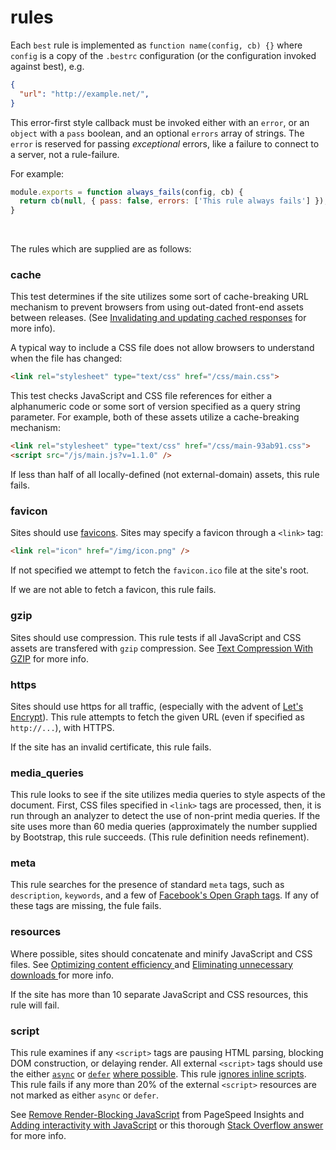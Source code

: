 # rules

Each `best` rule is implemented as `function name(config, cb) {}` where `config` is a copy of the `.bestrc` configuration (or the configuration invoked against best), e.g.

```json
{
  "url": "http://example.net/",
}
```

This error-first style callback must be invoked either with an `error`, or an `object` with a `pass` boolean, and an optional `errors` array of strings. The `error` is reserved for passing _exceptional_ errors, like a failure to connect to a server, not a rule-failure.

For example:

```js
module.exports = function always_fails(config, cb) {
  return cb(null, { pass: false, errors: ['This rule always fails'] });
}
```

&nbsp;

The rules which are supplied are as follows:


### cache

This test determines if the site utilizes some sort of cache-breaking URL mechanism to prevent browsers from using out-dated front-end assets between releases. (See [Invalidating and updating cached responses](https://developers.google.com/web/fundamentals/performance/optimizing-content-efficiency/http-caching#invalidating-and-updating-cached-responses) for more info).

A typical way to include a CSS file does not allow browsers to understand when the file has changed:

```html
<link rel="stylesheet" type="text/css" href="/css/main.css">
```

This test checks JavaScript and CSS file references for either a alphanumeric code or some sort of version specified as a query string parameter. For example, both of these assets utilize a cache-breaking mechanism:

```html
<link rel="stylesheet" type="text/css" href="/css/main-93ab91.css">
<script src="/js/main.js?v=1.1.0" />
```

If less than half of all locally-defined (not external-domain) assets, this rule fails.


### favicon

Sites should use [favicons](https://en.wikipedia.org/wiki/Favicon#How_to_use). Sites may specify a favicon through a `<link>` tag:


```html
<link rel="icon" href="/img/icon.png" />
```

If not specified we attempt to fetch the `favicon.ico` file at the site's root.

If we are not able to fetch a favicon, this rule fails.


### gzip

Sites should use compression. This rule tests if all JavaScript and CSS assets are transfered with `gzip` compression. See [Text Compression With GZIP](https://developers.google.com/web/fundamentals/performance/optimizing-content-efficiency/optimize-encoding-and-transfer#text-compression-with-gzip) for more info.


### https

Sites should use https for all traffic, (especially with the advent of [Let's Encrypt](https://letsencrypt.org/)). This rule attempts to fetch the given URL (even if specified as `http://...`), with HTTPS.

If the site has an invalid certificate, this rule fails.


### media_queries

This rule looks to see if the site utilizes media queries to style aspects of the document. First, CSS files specified in `<link>` tags are processed, then, it is run through an analyzer to detect the use of non-print media queries. If the site uses more than 60 media queries (approximately the number supplied by Bootstrap, this rule succeeds. (This rule definition needs refinement).


### meta

This rule searches for the presence of standard `meta` tags, such as `description`, `keywords`, and a few of [Facebook's Open Graph tags](https://developers.facebook.com/docs/sharing/best-practices#tags). If any of these tags are missing, the fule fails.


### resources

Where possible, sites should concatenate and minify JavaScript and CSS files. See [Optimizing content efficiency
](https://developers.google.com/web/fundamentals/performance/optimizing-content-efficiency/) and [Eliminating unnecessary downloads
](https://developers.google.com/web/fundamentals/performance/optimizing-content-efficiency/eliminate-downloads?hl=en) for more info.

If the site has more than 10 separate JavaScript and CSS resources, this rule will fail.


### script

This rule examines if any `<script>` tags are pausing HTML parsing, blocking DOM construction, or delaying render. All external `<script>` tags should use the either [`async`](http://caniuse.com/#feat=script-async) or [`defer`](http://caniuse.com/#feat=script-defer) [where possible](http://www.growingwiththeweb.com/2014/02/async-vs-defer-attributes.html). This rule [ignores inline scripts](https://twitter.com/paul_irish/status/97502446674391041). This rule fails if any more than 20% of the external `<script>` resources are not marked as either `async` or `defer`.

See [Remove Render-Blocking JavaScript](https://developers.google.com/speed/docs/insights/BlockingJS) from PageSpeed Insights and [Adding interactivity with JavaScript](https://developers.google.com/web/fundamentals/performance/critical-rendering-path/adding-interactivity-with-javascript?hl=en) or this thorough [Stack Overflow answer](http://stackoverflow.com/questions/436411/where-is-the-best-place-to-put-script-tags-in-html-markup/24070373#24070373) for more info.
